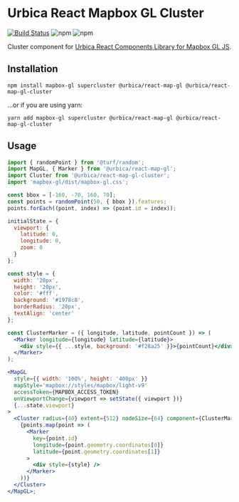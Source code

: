 # Urbica React Mapbox GL Cluster

[![Build Status](https://img.shields.io/circleci/project/github/urbica/react-map-gl-cluster.svg?style=popout)](https://circleci.com/gh/urbica/react-map-gl-cluster)
![npm](https://img.shields.io/npm/dt/@urbica/react-map-gl-cluster.svg)
![npm](https://img.shields.io/npm/v/@urbica/react-map-gl-cluster.svg?style=popout)

Cluster component for [Urbica React Components Library for Mapbox GL JS](https://github.com/urbica/react-map-gl).

## Installation

```shell
npm install mapbox-gl supercluster @urbica/react-map-gl @urbica/react-map-gl-cluster
```

...or if you are using yarn:

```shell
yarn add mapbox-gl supercluster @urbica/react-map-gl @urbica/react-map-gl-cluster
```

## Usage

```jsx
import { randomPoint } from '@turf/random';
import MapGL, { Marker } from '@urbica/react-map-gl';
import Cluster from '@urbica/react-map-gl-cluster';
import 'mapbox-gl/dist/mapbox-gl.css';

const bbox = [-160, -70, 160, 70];
const points = randomPoint(50, { bbox }).features;
points.forEach((point, index) => (point.id = index));

initialState = {
  viewport: {
    latitude: 0,
    longitude: 0,
    zoom: 0
  }
};

const style = {
  width: '20px',
  height: '20px',
  color: '#fff',
  background: '#1978c8',
  borderRadius: '20px',
  textAlign: 'center'
};

const ClusterMarker = ({ longitude, latitude, pointCount }) => (
  <Marker longitude={longitude} latitude={latitude}>
    <div style={{ ...style, background: '#f28a25' }}>{pointCount}</div>
  </Marker>
);

<MapGL
  style={{ width: '100%', height: '400px' }}
  mapStyle='mapbox://styles/mapbox/light-v9'
  accessToken={MAPBOX_ACCESS_TOKEN}
  onViewportChange={viewport => setState({ viewport })}
  {...state.viewport}
>
  <Cluster radius={40} extent={512} nodeSize={64} component={ClusterMarker}>
    {points.map(point => (
      <Marker
        key={point.id}
        longitude={point.geometry.coordinates[0]}
        latitude={point.geometry.coordinates[1]}
      >
        <div style={style} />
      </Marker>
    ))}
  </Cluster>
</MapGL>;
```
